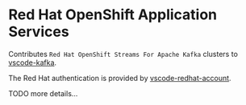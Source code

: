 # Red Hat OpenShift Application Services

Contributes `Red Hat OpenShift Streams For Apache Kafka` clusters to [vscode-kafka](https://marketplace.visualstudio.com/items?itemName=jeppeandersen.vscode-kafka).

The Red Hat authentication is provided by [vscode-redhat-account](https://github.com/redhat-developer/vscode-redhat-account).

TODO more details...

